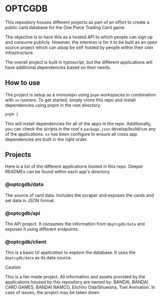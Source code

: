 # OPTCGDB

This repository houses different projects as part of an effort to create a public card database for the One Piece Trading Card game.

The objective is to have this as a hosted API to which people can sign up and consume publicly. However, the intention is for it to be built as an open source project which can alsop be self hosted by people within their own infrastructure.

The overall project is built in typoscript, but the different applications will have additional dependencies based on their needs.

## How to use

The project is setup as a monorepo using `pnpm` workspaces in combination with `nx` runners. To get started, simply clone this repo and install dependencies using pnpm in the root directory.

```bash
pnpm i
```

This will install dependencies for all of the apps in the repo. Additionally, you can check the scripts in the root's `package.json` develop/build/run any of the applications. `nx` has been configure to ensure all cross app dependencies are built in the right order.

## Projects

Here is a list of the different applications hosted in this repo. Deeper READMEs can be found within each app's directory.

### @optcgdb/data

The source of card data. Includes the scraper and exposes the cards and set data in JSON format.

### @optcgdb/api

The API project. It consumes the information from `@optcgdb/data` and exposes it using different endpoints.

### @optcgdb/client

This is a basic UI application to explore the database. It uses the `@optcgdb/data` as its data source.

> [!CAUTION]
> This is a fan made project. All information and assets provided by the applications housed by this repository are owned by: BANDAI, BANDAI CARD GAMES, BANDAI NAMCO, Eiichiro Oda/Shueisha, Toei Animation. In case of issues, the project may be taken down
